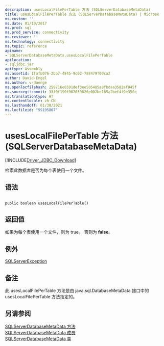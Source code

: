 ```yaml
---
description: usesLocalFilePerTable 方法 (SQLServerDatabaseMetaData)
title: usesLocalFilePerTable 方法 (SQLServerDatabaseMetaData) | Microsoft Docs
ms.custom: ''
ms.date: 01/19/2017
ms.prod: sql
ms.prod_service: connectivity
ms.reviewer: ''
ms.technology: connectivity
ms.topic: reference
apiname:
- SQLServerDatabaseMetaData.usesLocalFilePerTable
apilocation:
- sqljdbc.jar
apitype: Assembly
ms.assetid: 1fafb076-2bb7-4845-9c02-788479f00ca2
author: David-Engel
ms.author: v-daenge
ms.openlocfilehash: 259716e6591def3ee505485a8fbdaa3582af045f
ms.sourcegitcommit: 33f0f190f962059826e002be165a2bef4f9e350c
ms.translationtype: HT
ms.contentlocale: zh-CN
ms.lasthandoff: 01/30/2021
ms.locfileid: "99195867"
---
```

# <a name="useslocalfilepertable-method-sqlserverdatabasemetadata"></a>usesLocalFilePerTable 方法 (SQLServerDatabaseMetaData)
[!INCLUDE[Driver_JDBC_Download](../../../includes/driver_jdbc_download.md)]

  检索此数据库是否为每个表使用一个文件。  
  
## <a name="syntax"></a>语法  
  
```  
  
public boolean usesLocalFilePerTable()  
```  
  
## <a name="return-value"></a>返回值  
 如果为每个表使用一个文件，则为 true。 否则为 **false**。  
  
## <a name="exceptions"></a>例外  
 [SQLServerException](../../../connect/jdbc/reference/sqlserverexception-class.md)  
  
## <a name="remarks"></a>备注  
 此 usesLocalFilePerTable 方法是由 java.sql.DatabaseMetaData 接口中的 usesLocalFilePerTable 方法指定的。  
  
## <a name="see-also"></a>另请参阅  
 [SQLServerDatabaseMetaData 方法](../../../connect/jdbc/reference/sqlserverdatabasemetadata-methods.md)   
 [SQLServerDatabaseMetaData 成员](../../../connect/jdbc/reference/sqlserverdatabasemetadata-members.md)   
 [SQLServerDatabaseMetaData 类](../../../connect/jdbc/reference/sqlserverdatabasemetadata-class.md)  
  
  
